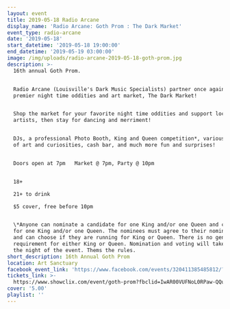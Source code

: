 ```yaml
---
layout: event
title: 2019-05-18 Radio Arcane
display_name: 'Radio Arcane: Goth Prom : The Dark Market'
event_type: radio-arcane
date: '2019-05-18'
start_datetime: '2019-05-18 19:00:00'
end_datetime: '2019-05-19 03:00:00'
image: /img/uploads/radio-arcane-2019-05-18-goth-prom.jpg
description: >-
  16th annual Goth Prom.


  Radio Arcane (Louisville's Dark Music Specialists) partner once again with the
  premier night time oddities and art market, The Dark Market!


  Shop the market for your favorite night time oddities and support local
  artists, then stay for dancing and merriment!


  DJs, a professional Photo Booth, King and Queen competition*, various vendors
  of art and curiosities, cash bar, and much more fun and surprises!


  Doors open at 7pm   Market @ 7pm, Party @ 10pm


  18+  

  21+ to drink  

  $5 cover, free before 10pm


  \*Anyone can nominate a candidate for one King and/or one Queen and can vote
  for one King and/or one Queen. The nominees must agree to their nomination,
  and can choose if they are running for King or Queen. There is no gender
  requirement for either King or Queen. Nomination and voting will take place
  the night of the event. Thems the rules.
short_description: 16th Annual Goth Prom
location: Art Sanctuary
facebook_event_link: 'https://www.facebook.com/events/320411385485812/?event_time_id=320411395485811'
tickets_link: >-
  https://www.showclix.com/event/goth-prom?fbclid=IwAR00VUFNoL0RPaw-QQu1FUj9YYljq-1ZJzT9PbSQp7H6PUTNpq1GqFQXnes
cover: '5.00'
playlist: ''
---
```

